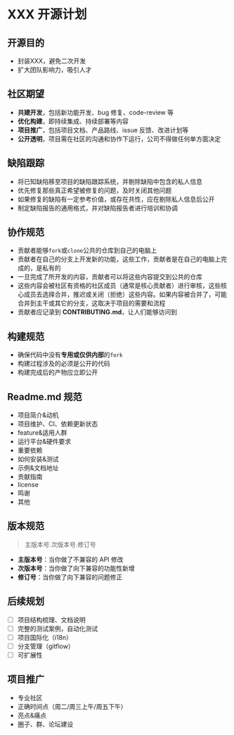 # XXX 开源计划

## 开源目的

- 封装XXX，避免二次开发
- 扩大团队影响力，吸引人才

## 社区期望

- **共建开发**，包括新功能开发、bug 修复、code-review 等
- **优化构建**，即持续集成、持续部署等内容
- **项目推广**，包括项目文档、产品路线、issue 反馈、改进计划等
- **公开透明**，项目需在社区的沟通和协作下运行，公司不得做任何单方面决定

## 缺陷跟踪

- 将已知缺陷移至项目的缺陷跟踪系统，并剔除缺陷中包含的私人信息
- 优先修复那些真正希望被修复的问题，及时关闭其他问题
- 如果修复的缺陷有一定参考价值，或存在共性，应在剔除私人信息后公开
- 制定缺陷报告的通用格式，并对缺陷报告者进行培训和协调

## 协作规范

- 贡献者能够`fork`或`clone`公共的仓库到自己的电脑上
- 贡献者在自己的分支上开发新的功能，这些工作，贡献者是在自己的电脑上完成的，是私有的
- 一旦完成了所开发的内容，贡献者可以将这些内容提交到公共的仓库
- 这些内容会被社区有资格的社区成员（通常是核心贡献者）进行审核，这些核心成员去选择合并，推迟或关闭（拒绝）这些内容。如果内容被合并了，可能合并到主干或其它的分支，这取决于项目的需要和流程
- 贡献者应记录到 **CONTRIBUTING.md**，让人们能够访问到

## 构建规范

- 确保代码中没有**专用或仅供内部**的`fork`
- 构建过程涉及的必须是公开的代码
- 构建完成后的产物应立即公开

## Readme.md 规范

- 项目简介&动机
- 项目维护、CI、依赖更新状态
- feature&适用人群
- 运行平台&硬件要求
- 重要依赖
- 如何安装&测试
- 示例&文档地址
- 贡献指南
- license
- 鸣谢
- 其他

## 版本规范

> 主版本号.次版本号.修订号

- **主版本号**：当你做了不兼容的 API 修改
- **次版本号**：当你做了向下兼容的功能性新增
- **修订号**：当你做了向下兼容的问题修正

## 后续规划

- [ ] 项目结构梳理、文档说明
- [ ] 完整的测试案例，自动化测试
- [ ] 项目国际化（i18n）
- [ ] 分支管理（gitflow）
- [ ] 可扩展性

## 项目推广

- 专业社区
- 正确时间点（周二/周三上午/周五下午）
- 亮点&痛点
- 圈子、群、论坛建设
